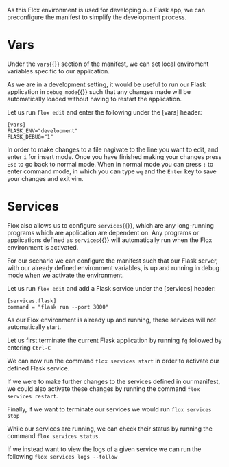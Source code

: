 As this Flox environment is used for developing our Flask app, we can preconfigure the manifest to simplify the development process.

# Vars
Under the `vars`{{}} section of the manifest, we can set local enviroment variables specific to our application.

As we are in a development setting, it would be useful to run our Flask application in `debug_mode`{{}} such that any changes made will be automatically loaded without having to restart the application.

Let us run `flox edit` and enter the following under the [vars] header:

```
[vars]
FLASK_ENV="development"
FLASK_DEBUG="1"
```

In order to make changes to a file nagivate to the line you want to edit, and enter `i` for insert mode.
Once you have finished making your changes press `Esc` to go back to normal mode.
When in normal mode you can press `:` to enter command mode, in which you can type `wq` and the `Enter` key to save your changes and exit vim.


# Services
Flox also allows us to configure `services`{{}}, which are any long-running programs which are application are dependent on. Any programs or applications defined as `services`{{}} will automatically run when the Flox environment is activated.

For our scenario we can configure the manifest such that our Flask server, with our already defined environment variables, is up and running in debug mode when we activate the environment.

Let us run `flox edit` and add a Flask service under the [services] header:

```
[services.flask]
command = "flask run --port 3000"
```

As our Flox environment is already up and running, these services will not automatically start.

Let us first terminate the current Flask application by running `fg` followed by entering `Ctrl-C`

We can now run the command `flox services start` in order to activate our defined Flask service.

If we were to make further changes to the services defined in our manifest, we could also activate these changes by running the command `flox services restart`.

Finally, if we want to terminate our services we would run `flox services stop`

While our services are running, we can check their status by running the command `flox services status`.

If we instead want to view the logs of a given service we can run the following `flox services logs --follow`
